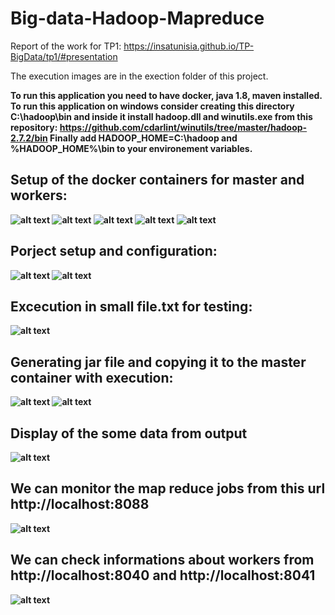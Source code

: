 # Big-data-Hadoop-Mapreduce
Report of the work for TP1: https://insatunisia.github.io/TP-BigData/tp1/#presentation

The execution images are in the exection folder of this project.

<b> To run this application you need to have docker, java 1.8, maven installed.
  To run this application on windows consider creating this directory C:\hadoop\bin and inside 
  it install hadoop.dll and winutils.exe from this repository: https://github.com/cdarlint/winutils/tree/master/hadoop-2.7.2/bin
 Finally add HADOOP_HOME=C:\hadoop and %HADOOP_HOME%\bin to your environement variables. <b>

## Setup of the docker containers for master and workers:
![alt text](https://github.com/MehdiBC/Big-data-Hadoop-Mapreduce/blob/master/execution/image1.png)
![alt text](https://github.com/MehdiBC/Big-data-Hadoop-Mapreduce/blob/master/execution/image2.png)
![alt text](https://github.com/MehdiBC/Big-data-Hadoop-Mapreduce/blob/master/execution/image3.png)
![alt text](https://github.com/MehdiBC/Big-data-Hadoop-Mapreduce/blob/master/execution/image4.png)
![alt text](https://github.com/MehdiBC/Big-data-Hadoop-Mapreduce/blob/master/execution/image5.png)
## Porject setup and configuration:
![alt text](https://github.com/MehdiBC/Big-data-Hadoop-Mapreduce/blob/master/execution/image6.png)
![alt text](https://github.com/MehdiBC/Big-data-Hadoop-Mapreduce/blob/master/execution/image7.png)
## Excecution in small file.txt for testing:
![alt text](https://github.com/MehdiBC/Big-data-Hadoop-Mapreduce/blob/master/execution/image8.png)
## Generating jar file and copying it to the master container with execution:
![alt text](https://github.com/MehdiBC/Big-data-Hadoop-Mapreduce/blob/master/execution/image10.png)
![alt text](https://github.com/MehdiBC/Big-data-Hadoop-Mapreduce/blob/master/execution/image9.png)
## Display of the some data from output
![alt text](https://github.com/MehdiBC/Big-data-Hadoop-Mapreduce/blob/master/execution/image11.png)
## We can monitor the map reduce jobs from this url http://localhost:8088
![alt text](https://github.com/MehdiBC/Big-data-Hadoop-Mapreduce/blob/master/execution/image12.png)
## We can check informations about workers from http://localhost:8040 and http://localhost:8041
![alt text](https://github.com/MehdiBC/Big-data-Hadoop-Mapreduce/blob/master/execution/image13.png)
